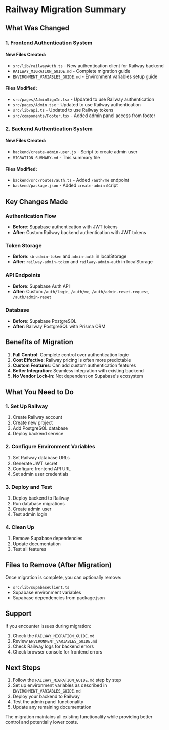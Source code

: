 # Railway Migration Summary

## What Was Changed

### 1. Frontend Authentication System

#### New Files Created:
- `src/lib/railwayAuth.ts` - New authentication client for Railway backend
- `RAILWAY_MIGRATION_GUIDE.md` - Complete migration guide
- `ENVIRONMENT_VARIABLES_GUIDE.md` - Environment variables setup guide

#### Files Modified:
- `src/pages/AdminSignIn.tsx` - Updated to use Railway authentication
- `src/pages/Admin.tsx` - Updated to use Railway authentication
- `src/lib/api.ts` - Updated to use Railway tokens
- `src/components/Footer.tsx` - Added admin panel access from footer

### 2. Backend Authentication System

#### New Files Created:
- `backend/create-admin-user.js` - Script to create admin user
- `MIGRATION_SUMMARY.md` - This summary file

#### Files Modified:
- `backend/src/routes/auth.ts` - Added `/auth/me` endpoint
- `backend/package.json` - Added `create-admin` script

## Key Changes Made

### Authentication Flow
- **Before**: Supabase authentication with JWT tokens
- **After**: Custom Railway backend authentication with JWT tokens

### Token Storage
- **Before**: `sb-admin-token` and `admin-auth` in localStorage
- **After**: `railway-admin-token` and `railway-admin-auth` in localStorage

### API Endpoints
- **Before**: Supabase Auth API
- **After**: Custom `/auth/login`, `/auth/me`, `/auth/admin-reset-request`, `/auth/admin-reset`

### Database
- **Before**: Supabase PostgreSQL
- **After**: Railway PostgreSQL with Prisma ORM

## Benefits of Migration

1. **Full Control**: Complete control over authentication logic
2. **Cost Effective**: Railway pricing is often more predictable
3. **Custom Features**: Can add custom authentication features
4. **Better Integration**: Seamless integration with existing backend
5. **No Vendor Lock-in**: Not dependent on Supabase's ecosystem

## What You Need to Do

### 1. Set Up Railway
1. Create Railway account
2. Create new project
3. Add PostgreSQL database
4. Deploy backend service

### 2. Configure Environment Variables
1. Set Railway database URLs
2. Generate JWT secret
3. Configure frontend API URL
4. Set admin user credentials

### 3. Deploy and Test
1. Deploy backend to Railway
2. Run database migrations
3. Create admin user
4. Test admin login

### 4. Clean Up
1. Remove Supabase dependencies
2. Update documentation
3. Test all features

## Files to Remove (After Migration)

Once migration is complete, you can optionally remove:
- `src/lib/supabaseClient.ts`
- Supabase environment variables
- Supabase dependencies from package.json

## Support

If you encounter issues during migration:
1. Check the `RAILWAY_MIGRATION_GUIDE.md`
2. Review `ENVIRONMENT_VARIABLES_GUIDE.md`
3. Check Railway logs for backend errors
4. Check browser console for frontend errors

## Next Steps

1. Follow the `RAILWAY_MIGRATION_GUIDE.md` step by step
2. Set up environment variables as described in `ENVIRONMENT_VARIABLES_GUIDE.md`
3. Deploy your backend to Railway
4. Test the admin panel functionality
5. Update any remaining documentation

The migration maintains all existing functionality while providing better control and potentially lower costs. 